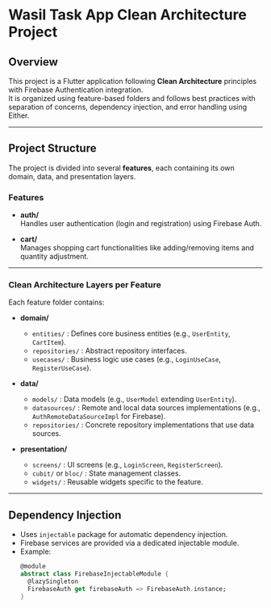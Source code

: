 # Wasil Task App Clean Architecture Project

## Overview

This project is a Flutter application following **Clean Architecture** principles with Firebase Authentication integration.  
It is organized using feature-based folders and follows best practices with separation of concerns, dependency injection, and error handling using Either.

---

## Project Structure

The project is divided into several **features**, each containing its own domain, data, and presentation layers.

### Features

- **auth/**  
  Handles user authentication (login and registration) using Firebase Auth.

- **cart/**  
  Manages shopping cart functionalities like adding/removing items and quantity adjustment.

---

### Clean Architecture Layers per Feature

Each feature folder contains:

- **domain/**  
  - `entities/` : Defines core business entities (e.g., `UserEntity`, `CartItem`).  
  - `repositories/` : Abstract repository interfaces.  
  - `usecases/` : Business logic use cases (e.g., `LoginUseCase`, `RegisterUseCase`).

- **data/**  
  - `models/` : Data models (e.g., `UserModel` extending `UserEntity`).  
  - `datasources/` : Remote and local data sources implementations (e.g., `AuthRemoteDataSourceImpl` for Firebase).  
  - `repositories/` : Concrete repository implementations that use data sources.

- **presentation/**  
  - `screens/` : UI screens (e.g., `LoginScreen`, `RegisterScreen`).  
  - `cubit/` or `bloc/` : State management classes.  
  - `widgets/` : Reusable widgets specific to the feature.

---

## Dependency Injection

- Uses `injectable` package for automatic dependency injection.
- Firebase services are provided via a dedicated injectable module.
- Example:
  ```dart
  @module
  abstract class FirebaseInjectableModule {
    @lazySingleton
    FirebaseAuth get firebaseAuth => FirebaseAuth.instance;
  }
